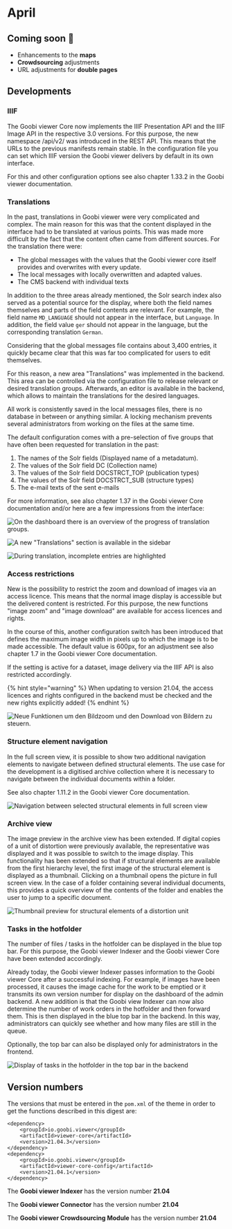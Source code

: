 # April

## Coming soon 🚀 

* Enhancements to the **maps**
* **Crowdsourcing** adjustments
* URL adjustments for **double pages**

## Developments

### IIIF

The Goobi viewer Core now implements the IIIF Presentation API and the IIIF Image API in the respective 3.0 versions. For this purpose, the new namespace /api/v2/ was introduced in the REST API. This means that the URLs to the previous manifests remain stable. In the configuration file you can set which IIIF version the Goobi viewer delivers by default in its own interface.

For this and other configuration options see also chapter 1.33.2 in the Goobi viewer documentation. 

### Translations 

In the past, translations in Goobi viewer were very complicated and complex. The main reason for this was that the content displayed in the interface had to be translated at various points. This was made more difficult by the fact that the content often came from different sources. For the translation there were: 

* The global messages with the values that the Goobi viewer core itself provides and overwrites with every update. 
* The local messages with locally overwritten and adapted values. 
* The CMS backend with individual texts 

In addition to the three areas already mentioned, the Solr search index also served as a potential source for the display, where both the field names themselves and parts of the field contents are relevant. For example, the field name `MD_LANGUAGE` should not appear in the interface, but `Language`. In addition, the field value `ger` should not appear in the language, but the corresponding translation `German`. 

Considering that the global messages file contains about 3,400 entries, it quickly became clear that this was far too complicated for users to edit themselves.

For this reason, a new area "Translations" was implemented in the backend. This area can be controlled via the configuration file to release relevant or desired translation groups. Afterwards, an editor is available in the backend, which allows to maintain the translations for the desired languages. 

All work is consistently saved in the local messages files, there is no database in between or anything similar. A locking mechanism prevents several administrators from working on the files at the same time. 

The default configuration comes with a pre-selection of five groups that have often been requested for translation in the past: 

1. The names of the Solr fields \(Displayed name of a metadatum\). 
2. The values of the Solr field DC \(Collection name\) 
3. The values of the Solr field DOCSTRCT\_TOP \(publication types\) 
4. The values of the Solr field DOCSTRCT\_SUB \(structure types\) 
5. The e-mail texts of the sent e-mails 

For more information, see also chapter 1.37 in the Goobi viewer Core documentation and/or here are a few impressions from the interface:

![On the dashboard there is an overview of the progress of translation groups.](../.gitbook/assets/21.04_en_translations_dashboard.png)

![A new &quot;Translations&quot; section is available in the sidebar](../.gitbook/assets/21.04_en_translations_overview.png)

![During translation, incomplete entries are highlighted](../.gitbook/assets/21.04_en_translations_entry.png)

### Access restrictions 

New is the possibility to restrict the zoom and download of images via an access licence. This means that the normal image display is accessible but the delivered content is restricted. For this purpose, the new functions "image zoom" and "image download" are available for access licences and rights. 

In the course of this, another configuration switch has been introduced that defines the maximum image width in pixels up to which the image is to be made accessible. The default value is 600px, for an adjustment see also chapter 1.7 in the Goobi viewer Core documentation. 

If the setting is active for a dataset, image delivery via the IIIF API is also restricted accordingly.

{% hint style="warning" %}
When updating to version 21.04, the access licences and rights configured in the backend must be checked and the new rights explicitly added!
{% endhint %}

![Neue Funktionen um den Bildzoom und den Download von Bildern zu steuern.](../.gitbook/assets/21.04_en_functions.png)

### Structure element navigation

In the full screen view, it is possible to show two additional navigation elements to navigate between defined structural elements. The use case for the development is a digitised archive collection where it is necessary to navigate between the individual documents within a folder. 

See also chapter 1.11.2 in the Goobi viewer Core documentation.

![Navigation between selected structural elements in full screen view](../.gitbook/assets/21.04_en_docstructnavigation.png)

### Archive view 

The image preview in the archive view has been extended. If digital copies of a unit of distortion were previously available, the representative was displayed and it was possible to switch to the image display. This functionality has been extended so that if structural elements are available from the first hierarchy level, the first image of the structural element is displayed as a thumbnail. Clicking on a thumbnail opens the picture in full screen view. In the case of a folder containing several individual documents, this provides a quick overview of the contents of the folder and enables the user to jump to a specific document.

![Thumbnail preview for structural elements of a distortion unit](../.gitbook/assets/21.04_en_archivansicht_thumbs.png)

### Tasks in the hotfolder 

The number of files / tasks in the hotfolder can be displayed in the blue top bar. For this purpose, the Goobi viewer Indexer and the Goobi viewer Core have been extended accordingly. 

Already today, the Goobi viewer Indexer passes information to the Goobi viewer Core after a successful indexing. For example, if images have been processed, it causes the image cache for the work to be emptied or it transmits its own version number for display on the dashboard of the admin backend. A new addition is that the Goobi view Indexer can now also determine the number of work orders in the hotfolder and then forward them. This is then displayed in the blue top bar in the backend. In this way, administrators can quickly see whether and how many files are still in the queue. 

Optionally, the top bar can also be displayed only for administrators in the frontend.

![Display of tasks in the hotfolder in the top bar in the backend](../.gitbook/assets/21.04_en_files_in_hotfolder.png)

## Version numbers 

The versions that must be entered in the `pom.xml` of the theme in order to get the functions described in this digest are:

```markup
<dependency>
    <groupId>io.goobi.viewer</groupId>
    <artifactId>viewer-core</artifactId>
    <version>21.04.3</version>
</dependency>
<dependency>
    <groupId>io.goobi.viewer</groupId>
    <artifactId>viewer-core-config</artifactId>
    <version>21.04.1</version>
</dependency>
```

The **Goobi viewer Indexer** has the version number **21.04**

The **Goobi viewer Connector** has the version number **21.04**

The **Goobi viewer Crowdsourcing Module** has the version number **21.04**

